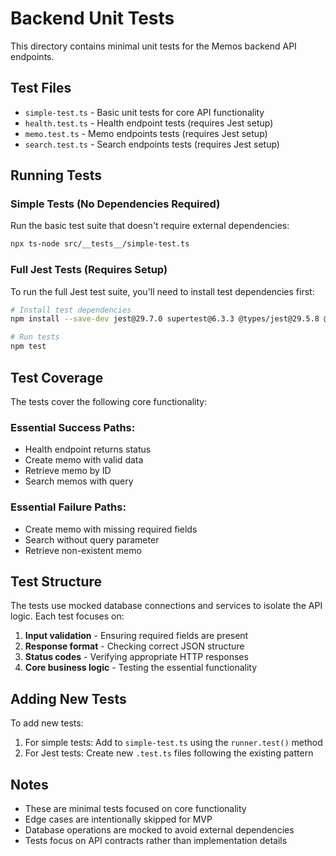 # Backend Unit Tests

This directory contains minimal unit tests for the Memos backend API endpoints.

## Test Files

- `simple-test.ts` - Basic unit tests for core API functionality
- `health.test.ts` - Health endpoint tests (requires Jest setup)
- `memo.test.ts` - Memo endpoints tests (requires Jest setup)
- `search.test.ts` - Search endpoints tests (requires Jest setup)

## Running Tests

### Simple Tests (No Dependencies Required)

Run the basic test suite that doesn't require external dependencies:

```bash
npx ts-node src/__tests__/simple-test.ts
```

### Full Jest Tests (Requires Setup)

To run the full Jest test suite, you'll need to install test dependencies first:

```bash
# Install test dependencies
npm install --save-dev jest@29.7.0 supertest@6.3.3 @types/jest@29.5.8 @types/supertest@2.0.16 ts-jest@29.1.1

# Run tests
npm test
```

## Test Coverage

The tests cover the following core functionality:

### Essential Success Paths:

- Health endpoint returns status
- Create memo with valid data
- Retrieve memo by ID
- Search memos with query

### Essential Failure Paths:

- Create memo with missing required fields
- Search without query parameter
- Retrieve non-existent memo

## Test Structure

The tests use mocked database connections and services to isolate the API logic. Each test focuses on:

1. **Input validation** - Ensuring required fields are present
2. **Response format** - Checking correct JSON structure
3. **Status codes** - Verifying appropriate HTTP responses
4. **Core business logic** - Testing the essential functionality

## Adding New Tests

To add new tests:

1. For simple tests: Add to `simple-test.ts` using the `runner.test()` method
2. For Jest tests: Create new `.test.ts` files following the existing pattern

## Notes

- These are minimal tests focused on core functionality
- Edge cases are intentionally skipped for MVP
- Database operations are mocked to avoid external dependencies
- Tests focus on API contracts rather than implementation details
